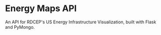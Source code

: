 # Energy Maps API
An API for RDCEP's US Energy Infrastructure Visualization, built with Flask and PyMongo.

